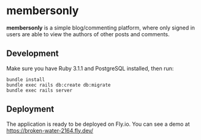 # membersonly

**membersonly** is a simple blog/commenting platform, where only signed in users are able to view the authors of other posts and comments.

## Development

Make sure you have Ruby 3.1.1 and PostgreSQL installed, then run:

```
bundle install
bundle exec rails db:create db:migrate
bundle exec rails server
```

## Deployment

The application is ready to be deployed on Fly.io. You can see a demo at https://broken-water-2164.fly.dev/
